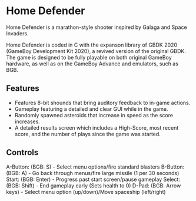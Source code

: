 # Home Defender
 Home Defender is a marathon-style shooter inspired by Galaga and Space Invaders.

Home Defender is coded in C with the expanson library of GBDK 2020 (GameBoy Development Kit 2020),
a revived version of the original GBDK. The game is designed to be fully playable on both original
GameBoy hardware, as well as on the GameBoy Advance and emulators, such as BGB.

## Features
- Features 8-bit shounds that bring auditory feedback to in-game actions.
- Gameplay featuring a detailed and clear GUI while in the game.
- Randomly spawned asteroids that increase in speed as the score increases.
- A detailed results screen which includes a High-Score, most recent score, and the number of plays since
the game was started.

## Controls
A-Button: (BGB: S) - Select menu options/fire standard blasters
B-Button: (BGB: A) - Go back through menus/fire large missile (1 per 30 seconds)
Start: (BGB: Enter) - Progress past start screen/pause gameplay
Select: (BGB: Shift) - End gameplay early (Sets health to 0)
D-Pad: (BGB: Arrow keys) - Select menu option (up/down)/Move spaceship (left/right)